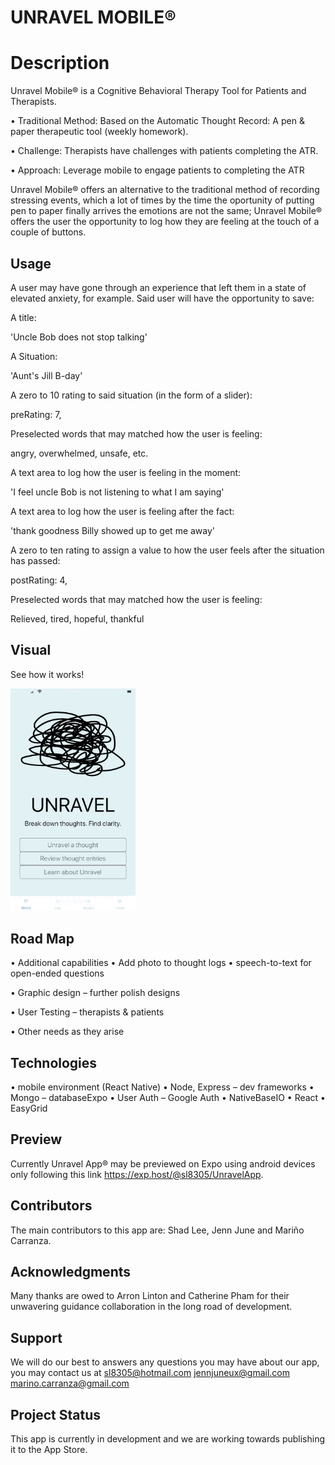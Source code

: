 # **UNRAVEL MOBILE®**

# **Description**

Unravel Mobile® is a Cognitive Behavioral Therapy Tool for Patients and Therapists.

•  Traditional Method: Based on the Automatic Thought Record: A pen & paper therapeutic tool (weekly    homework).

•  Challenge: Therapists have challenges with patients completing the ATR. 

•  Approach: Leverage mobile to engage patients to completing the ATR

Unravel Mobile® offers an alternative to the traditional method of recording stressing events, which a lot of times by the time the oportunity of putting pen to paper finally arrives the emotions are not the same; Unravel Mobile® offers the user the opportunity to log how they are feeling at the touch of a couple of buttons.

## **Usage**
A user may have gone through an experience that left them in a state of elevated anxiety, for example.
Said user will have the opportunity to save:

A title: 

'Uncle Bob does not stop talking'

A Situation:

'Aunt's Jill B-day'

A zero to 10 rating to said situation (in the form of a slider):

preRating: 7,

Preselected words that may matched how the user is feeling:

angry, overwhelmed, unsafe, etc.

A text area to log how the user is feeling in the moment: 

'I feel uncle Bob is not listening to what I am saying'

A text area to log how the user is feeling after the fact:

'thank goodness Billy showed up to get me away'

A zero to ten rating to assign a value to how the user feels after the situation has passed:

postRating: 4,

Preselected words that may matched how the user is feeling:

Relieved, tired, hopeful, thankful

## **Visual**
See how it works!

<img src="./public/assets/images/unravel.gif" width="200px">

## **Road Map**

•  Additional capabilities 
    •  Add photo to thought logs 
    •  speech-to-text for open-ended questions

•  Graphic design – further polish designs

•  User Testing – therapists & patients

•  Other needs as they arise

## **Technologies**
•  mobile environment (React Native)
•  Node, Express – dev frameworks
•  Mongo – databaseExpo
•  User Auth – Google Auth
•  NativeBaseIO
•  React
•  EasyGrid

## **Preview**
Currently Unravel App® may be previewed on Expo using android devices only following this link https://exp.host/@sl8305/UnravelApp.

## **Contributors**
The main contributors to this app are:
Shad Lee, Jenn June and Mariño Carranza.

## **Acknowledgments**
Many thanks are owed to Arron Linton and Catherine Pham for their unwavering guidance collaboration in the long road of development.


## **Support**
We will do our best to answers any questions you may have about our app, you may contact us at
sl8305@hotmail.com
jennjuneux@gmail.com
marino.carranza@gmail.com

## **Project Status**
This app is currently in development and we are working towards publishing it to the App Store.



